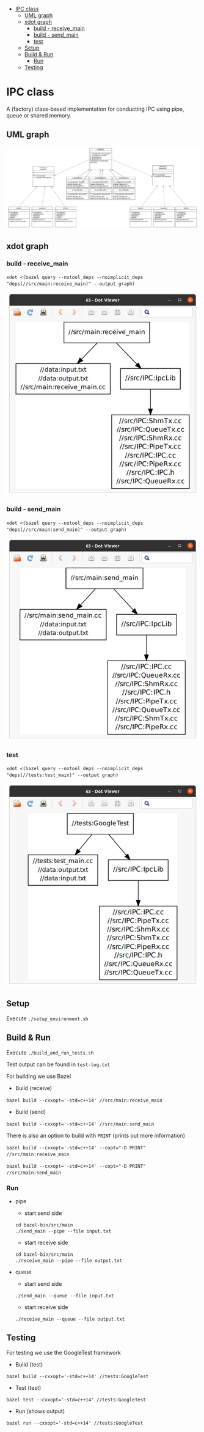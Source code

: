 - [IPC class](#ipc-class)
  - [UML graph](#uml-graph)
  - [xdot graph](#xdot-graph)
    - [build - receive_main](#build---receive_main)
    - [build - send_main](#build---send_main)
    - [test](#test)
  - [Setup](#setup)
  - [Build & Run](#build--run)
    - [Run](#run)
  - [Testing](#testing)

# IPC class

A (factory) class-based implementation for conducting IPC using pipe, queue or shared memory.

## UML graph

![uml-graph.jpg](/uml-graph.jpg)

## xdot graph

### build - receive_main

`xdot <(bazel query --notool_deps --noimplicit_deps "deps(//src/main:receive_main)" --output graph)`

![images/build-receive-main.png](/images/build-receive-main.png)

### build - send_main

`xdot <(bazel query --notool_deps --noimplicit_deps "deps(//src/main:send_main)" --output graph)`

![images/build-send-main.png](/images/build-send-main.png)

### test

`xdot <(bazel query --notool_deps --noimplicit_deps "deps(//tests:test_main)" --output graph)`

![images/test-graph.png](/images/test-graph.png)

## Setup

Execute `./setup_environment.sh`

## Build & Run

Execute `./build_and_run_tests.sh`

Test output can be found in `test-log.txt`

For building we use Bazel

- Build (receive)
  
`bazel build --cxxopt='-std=c++14' //src/main:receive_main`

- Build (send)
  
`bazel build --cxxopt='-std=c++14' //src/main:send_main`

There is also an option to build with `PRINT` (prints out more information)

`bazel build --cxxopt='-std=c++14' --copt="-D PRINT" //src/main:receive_main`

`bazel build --cxxopt='-std=c++14' --copt="-D PRINT" //src/main:send_main`

### Run

- pipe

  - start send side

  ```
  cd bazel-bin/src/main
  ./send_main --pipe --file input.txt
  ```

  - start receive side

  ```
  cd bazel-bin/src/main
  ./receive_main --pipe --file output.txt
  ```

- queue
  - start send side

  ```
  ./send_main --queue --file input.txt
  ```

  - start receive side

  ```
  ./receive_main --queue --file output.txt
  ```


## Testing

For testing we use the GoogleTest framework

- Build (test)

```
bazel build --cxxopt='-std=c++14' //tests:GoogleTest
```

- Test (test)

```
bazel test --cxxopt='-std=c++14' //tests:GoogleTest
```

- Run (shows output)

```
bazel run --cxxopt='-std=c++14' //tests:GoogleTest
```